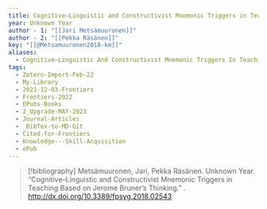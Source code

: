 ```yaml
---
title: Cognitive–Linguistic and Constructivist Mnemonic Triggers in Teaching Based on Jerome Bruner’s Thinking
year: Unknown Year
author - 1: "[[Jari Metsämuuronen]]"
author - 2: "[[Pekka Räsänen]]"
key: "[[@Metsamuuronen2018-km]]"
aliases:
  - Cognitive–Linguistic And Constructivist Mnemonic Triggers In Teaching Based On Jerome Bruner’s Thinking
tags:
  - Zotero-Import-Feb-22
  - My-Library
  - 2021-12-03-Frontiers
  - Frontiers-2022
  - EPubs-Books
  - 2_Upgrade-MAY-2023
  - Journal-Articles
  - _BibTex-to-MD-Git
  - Cited-for-Frontiers
  - Knowledge---Skill-Acquisition
  - ePub
---
```


> [!bibliography]
> Metsämuuronen, Jari, Pekka Räsänen. Unknown Year. “Cognitive–Linguistic and Constructivist Mnemonic Triggers in Teaching Based on Jerome Bruner’s Thinking.” . http://dx.doi.org/10.3389/fpsyg.2018.02543